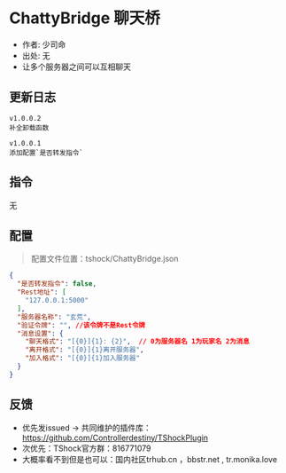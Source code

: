 # ChattyBridge 聊天桥

- 作者: 少司命
- 出处: 无
- 让多个服务器之间可以互相聊天

## 更新日志

```
v1.0.0.2
补全卸载函数

v1.0.0.1
添加配置`是否转发指令`
```

## 指令

无

## 配置
> 配置文件位置：tshock/ChattyBridge.json
```json
{
  "是否转发指令": false,
  "Rest地址": [
    "127.0.0.1:5000"
  ],
  "服务器名称": "玄荒",
  "验证令牌": "", //该令牌不是Rest令牌
  "消息设置": {
    "聊天格式": "[{0}]{1}: {2}",  // 0为服务器名 1为玩家名 2为消息
    "离开格式": "[{0}]{1}离开服务器",
    "加入格式": "[{0}]{1}加入服务器"
  }
}
```
## 反馈
- 优先发issued -> 共同维护的插件库：https://github.com/Controllerdestiny/TShockPlugin
- 次优先：TShock官方群：816771079
- 大概率看不到但是也可以：国内社区trhub.cn ，bbstr.net , tr.monika.love
